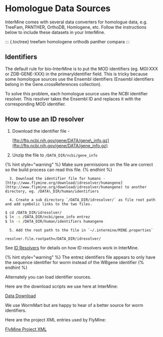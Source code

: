 # Homologue Data Sources

InterMine comes with several data converters for homologue data, e.g. TreeFam, PANTHER, OrthoDB, Homlogene, etc. Follow the instructions below to include these datasets in your InterMine.

::: {.toctree} treefam homologene orthodb panther compara :::

## Identifiers

The default rule for bio-InterMine is to put the MOD identifiers \(eg. MGI:XXX or ZDB-GENE-XXX\) in the primaryIdentifier field. This is tricky because some homologue sources use the Ensembl identifiers \(Ensembl identifiers belong in the Gene.crossReferences collection\).

To solve this problem, each homologue source uses the NCBI identifier resolver. This resolver takes the Ensembl ID and replaces it with the corresponding MOD identifier.

## How to use an ID resolver

1. Download the identifier file -

   [ftp://ftp.ncbi.nih.gov/gene/DATA/gene\_info.gz](ftp://ftp.ncbi.nih.gov/gene/DATA/gene_info.gz)

2. Unzip the file to `/DATA_DIR/ncbi/gene_info`

{% hint style="warning" %}
Make sure permissions on the file are correct so the build process can read this file.
{% endhint %}

      3. Download the identifier file for humans -[http://www.flymine.org/download/idresolver/humangene](http://www.flymine.org/download/idresolver/humangene) to another directory, eg. /DATA\_DIR/human/identifiers

      4. Create a sub directory `/DATA_DIR/idresolver/` as file root path and add symbolic links to the two files.

```bash
$ cd /DATA_DIR/idresolver/
$ ln -s /DATA_DIR/ncbi/gene_info entrez 
$ ln -s /DATA_DIR/human/identifiers humangene
```

      5. Add the root path to the file in `~/.intermine/MINE.properties`

```text
resolver.file.rootpath=/DATA_DIR/idresolver/
```

See [ID Resolvers](../../id-resolvers.md) for details on how ID resolvers work in InterMine.

{% hint style="warning" %}
The entrez identifiers file appears to only have the sequence identifier for worm instead of the WBgene identifier
{% endhint %}

Alternately you can load identifier sources.

Here are the download scripts we use here at InterMine:

[Data Download](https://github.com/intermine/intermine-scripts/tree/master/bio/DataDownloader)

We use WormMart but are happy to hear of a better source for worm identifiers.

Here are the project XML entries used by FlyMine:

[FlyMine Project XML](https://github.com/intermine/flymine/blob/master/project.xml)
